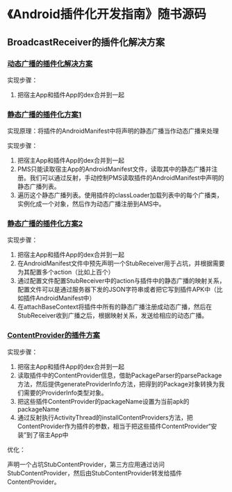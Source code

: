 # 《Android插件化开发指南》随书源码

## BroadcastReceiver的插件化解决方案
### [动态广播的插件化解决方案](./Receiver1.0)
实现步骤：
1. 把宿主App和插件App的dex合并到一起
### [静态广播的插件化方案1](./Receiver1.1)
实现原理：将插件的AndroidManifest中将声明的静态广播当作动态广播来处理

实现步骤：
1. 把宿主App和插件App的dex合并到一起
2. PMS只能读取宿主App的AndroidManifest文件，读取其中的静态广播并注册。我们可以通过反射，手动控制PMS读取插件的AndroidManifest中声明的静态广播列表。
3. 遍历这个静态广播列表。使用插件的classLoader加载列表中的每个广播类，实例化成一个对象，然后作为动态广播注册到AMS中。
### [静态广播的插件化方案2](./Receiver1.2)
实现步骤：
1. 把宿主App和插件App的dex合并到一起
2. 在AndroidManifest文件中预先声明一个StubReceiver用于占坑，并根据需要为其配置多个action（比如上百个）
3. 通过配置文件配置StubReceiver中的action与插件中的静态广播的映射关系，配置文件可以是通过服务器下发的JSON字符串或者把它写到插件APK中（比如插件AndroidManifest中）
4. 在attachBaseContext将插件中所有的静态广播注册成动态广播，然后在StubReceiver收到广播之后，根据映射关系，发送给相应的动态广播。
### [ContentProvider的插件方案](./ContentProvider2)
实现步骤：
1. 把宿主App和插件App的dex合并到一起
2. 读取插件中的ContentProvider信息，借助PackageParser的parsePackage方法，然后提供generateProviderInfo方法，把得到的Package对象转换为我们需要的ProviderInfo类型对象。
3. 把这些插件ContentProvider的packageName设置为当前apk的packageName
4. 通过反射执行ActivityThread的installContentProviders方法，把ContentProvider作为插件的参数，相当于把这些插件ContentProvider“安装”到了宿主App中

优化：

声明一个占坑StubContentProvider，第三方应用通过访问StubContentProvider，然后由StubContentProvider转发给插件ContentProvider。
